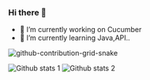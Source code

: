 ### Hi there 👋

- 🔭 I’m currently working on Cucumber 
- 🌱 I’m currently learning Java,API..

![github-contribution-grid-snake](https://user-images.githubusercontent.com/78317220/190580600-edd928b9-0191-4b8a-b1f5-b74fd09a5df4.gif)

![Github stats 1](https://github-readme-stats.vercel.app/api?username=akinalkan&show_icons=true&theme=gradient) 
![Github stats 2](https://github-readme-stats.vercel.app/api?username=akinalkan&show_icons=true&theme=radical)
